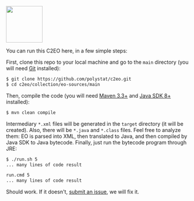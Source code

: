 <img src="https://www.yegor256.com/images/books/elegant-objects/cactus.svg" height="100px" />

You can run this C2EO here, in a few simple steps:

First, clone this repo to your local machine and go
to the `main` directory (you will need
[Git](https://git-scm.com/book/en/v2/Getting-Started-Installing-Git)
installed):

```bash
$ git clone https://github.com/polystat/c2eo.git
$ cd c2eo/collection/eo-sources/main
```

Then, compile the code (you will need [Maven 3.3+](https://maven.apache.org/)
and [Java SDK 8+](https://www.java.com/en/download/) installed):

```bash
$ mvn clean compile
```

Intermediary `*.xml` files will be generated in the `target` directory (it will
be created). Also, there will be `*.java` and `*.class` files. Feel free to analyze
them: EO is parsed into XML, then translated to Java, and then compiled
by Java SDK to Java bytecode. Finally, just run the bytecode program through JRE:

```bash
$ ./run.sh 5
... many lines of code result
```

```cmd
run.cmd 5
... many lines of code result
```

Should work. If it doesn't, [submit an issue](https://github.com/polystat/c2eo/issues),
we will fix it.